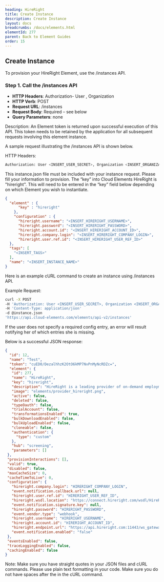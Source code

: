 ```yaml
---
heading: HireRight
title: Create Instance
description: Create Instance
layout: docs
breadcrumbs: /docs/elements.html
elementId: 277
parent: Back to Element Guides
order: 15
---
```


## Create Instance

To provision your HireRight Element, use the /instances API.

### Step 1. Call the /instances API

* __HTTP Headers__: Authorization- User <user secret>, Organization <organization secret>
* __HTTP Verb__: POST
* __Request URL__: /instances
* __Request Body__: Required – see below
* __Query Parameters__: none

Description: An Element token is returned upon successful execution of this API. This token needs to be retained by the application for all subsequent requests involving this element instance.

A sample request illustrating the /instances API is shown below.

HTTP Headers:

```bash
Authorization: User <INSERT_USER_SECRET>, Organization <INSERT_ORGANIZATION_SECRET>

```
This instance.json file must be included with your instance request.  Please fill your information to provision.  The “key” into Cloud Elements HireRight is "hireright".  This will need to be entered in the “key” field below depending on which Element you wish to instantiate.

```json
{
  "element" : {
      "key" : "hireright"
    },
    "configuration" : {
      "hireright.username": "<INSERT_HIRERIGHT_USERNAME>",
      "hireright.password": "<INSERT_HIRERIGHT_PASSWORD>",
      "hireright.account.id": "<INSERT_HIRERIGHT_ACCOUNT_ID>",
      "hireright.company.login": "<INSERT_HIRERIGHT_COMPANY_LOGIN>",
      "hireright.user.ref.id": "<INSERT_HIRERIGHT_USER_REF_ID>"
  },
  "tags": [
    "<INSERT_TAGS>"
  ],
  "name": "<INSERT_INSTANCE_NAME>"
}
```

Here is an example cURL command to create an instance using /instances API.

Example Request:

```bash
curl -X POST
-H 'Authorization: User <INSERT_USER_SECRET>, Organization <INSERT_ORGANIZATION_SECRET>'
-H 'Content-Type: application/json'
-d @instance.json
'https://api.cloud-elements.com/elements/api-v2/instances'
```

If the user does not specify a required config entry, an error will result notifying her of which entries she is missing.

Below is a successful JSON response:

```json
{
  "id": 12,
  "name": "Test",
  "token": "cuED0/DezalhhzK2OtO6kMP7NvPnMyNcRDZc=",
  "element": {
   "id": 277,
   "name": "HireRight",
   "key": "hireright",
   "description": "HireRight is a leading provider of on-demand employment background checks, drug testing, Form I-9 and employment and education verifications.",
   "image": "elements/provider_hireright.png",
   "active": false,
   "deleted": false,
   "typeOauth": false,
   "trialAccount": false,
   "transformationsEnabled": true,
   "bulkDownloadEnabled": false,
   "bulkUploadEnabled": false,
   "cloneable": false,
   "authentication": {
     "type": "custom"
   },
   "hub": "screening",
   "parameters": []
 },
 "provisionInteractions": [],
 "valid": true,
 "disabled": false,
 "maxCacheSize": 0,
 "cacheTimeToLive": 0,
 "configuration": {
   "hireright.company.login": "HIRERIGHT_COMPANY_LOGIN",
   "event.notification.callback.url": null,
   "hireright.user.ref.id": "HIRERIGHT_USER_REF_ID",
   "hireright.wsdl.location": "https://connect.hireright.com/wsdl/HireRightAPI.wsdl",
   "event.notification.signature.key": null,
   "hireright.password": "HIRERIGHT_PASSWORD",
   "event.vendor.type": "webhook",
   "hireright.username": "HIRERIGHT_USERNAME",
   "hireright.account.id": "HIRERIGHT_ACCOUNT_ID",
   "hireright.endpoint.url": "https://api.hireright.com:11443/ws_gateway/HireRightAPI/v/1/2",
   "event.notification.enabled": "false"
 },
 "eventsEnabled": false,
 "traceLoggingEnabled": false,
 "cachingEnabled": false
}
```

Note:  Make sure you have straight quotes in your JSON files and cURL commands.  Please use plain text formatting in your code.  Make sure you do not have spaces after the in the cURL command.
